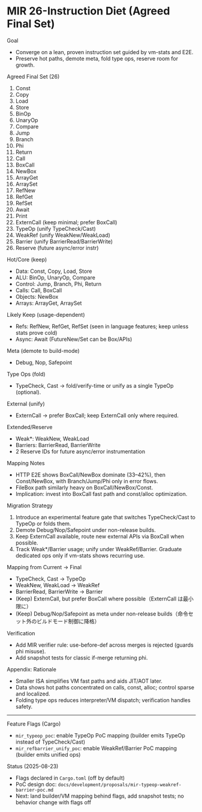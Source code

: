 # MIR 26-Instruction Diet (Agreed Final Set)

Goal
- Converge on a lean, proven instruction set guided by vm-stats and E2E.
- Preserve hot paths, demote meta, fold type ops, reserve room for growth.

Agreed Final Set (26)
1) Const
2) Copy
3) Load
4) Store
5) BinOp
6) UnaryOp
7) Compare
8) Jump
9) Branch
10) Phi
11) Return
12) Call
13) BoxCall
14) NewBox
15) ArrayGet
16) ArraySet
17) RefNew
18) RefGet
19) RefSet
20) Await
21) Print
22) ExternCall (keep minimal; prefer BoxCall)
23) TypeOp (unify TypeCheck/Cast)
24) WeakRef (unify WeakNew/WeakLoad)
25) Barrier (unify BarrierRead/BarrierWrite)
26) Reserve (future async/error instr)

Hot/Core (keep)
- Data: Const, Copy, Load, Store
- ALU: BinOp, UnaryOp, Compare
- Control: Jump, Branch, Phi, Return
- Calls: Call, BoxCall
- Objects: NewBox
- Arrays: ArrayGet, ArraySet

Likely Keep (usage-dependent)
- Refs: RefNew, RefGet, RefSet (seen in language features; keep unless stats prove cold)
- Async: Await (FutureNew/Set can be Box/APIs)

Meta (demote to build-mode)
- Debug, Nop, Safepoint

Type Ops (fold)
- TypeCheck, Cast → fold/verify-time or unify as a single TypeOp (optional).

External (unify)
- ExternCall → prefer BoxCall; keep ExternCall only where required.

Extended/Reserve
- Weak*: WeakNew, WeakLoad
- Barriers: BarrierRead, BarrierWrite
- 2 Reserve IDs for future async/error instrumentation

Mapping Notes
- HTTP E2E shows BoxCall/NewBox dominate (33–42%), then Const/NewBox, with Branch/Jump/Phi only in error flows.
- FileBox path similarly heavy on BoxCall/NewBox/Const.
- Implication: invest into BoxCall fast path and const/alloc optimization.

Migration Strategy
1) Introduce an experimental feature gate that switches TypeCheck/Cast to TypeOp or folds them.
2) Demote Debug/Nop/Safepoint under non-release builds.
3) Keep ExternCall available, route new external APIs via BoxCall when possible.
4) Track Weak*/Barrier usage; unify under WeakRef/Barrier. Graduate dedicated ops only if vm-stats shows recurring use.

Mapping from Current → Final
- TypeCheck, Cast → TypeOp
- WeakNew, WeakLoad → WeakRef
- BarrierRead, BarrierWrite → Barrier
- (Keep) ExternCall, but prefer BoxCall where possible（ExternCall は最小限に）
- (Keep) Debug/Nop/Safepoint as meta under non-release builds（命令セット外のビルドモード制御に降格）

Verification
- Add MIR verifier rule: use-before-def across merges is rejected (guards phi misuse).
- Add snapshot tests for classic if-merge returning phi.

Appendix: Rationale
- Smaller ISA simplifies VM fast paths and aids JIT/AOT later.
- Data shows hot paths concentrated on calls, const, alloc; control sparse and localized.
- Folding type ops reduces interpreter/VM dispatch; verification handles safety.
---

Feature Flags (Cargo)
- `mir_typeop_poc`: enable TypeOp PoC mapping (builder emits TypeOp instead of TypeCheck/Cast)
- `mir_refbarrier_unify_poc`: enable WeakRef/Barrier PoC mapping (builder emits unified ops)

Status (2025-08-23)
- Flags declared in `Cargo.toml` (off by default)
- PoC design doc: `docs/development/proposals/mir-typeop-weakref-barrier-poc.md`
- Next: land builder/VM mapping behind flags, add snapshot tests; no behavior change with flags off
